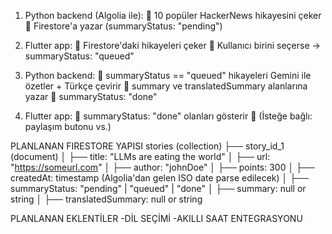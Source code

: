 1. Python backend (Algolia ile):
   🔹 10 popüler HackerNews hikayesini çeker
   🔹 Firestore'a yazar (summaryStatus: "pending")

2. Flutter app:
   🔹 Firestore'daki hikayeleri çeker
   🔹 Kullanıcı birini seçerse -> summaryStatus: "queued"

3. Python backend:
   🔹 summaryStatus == "queued" hikayeleri Gemini ile özetler + Türkçe çevirir
   🔹 summary ve translatedSummary alanlarına yazar
   🔹 summaryStatus: "done"

4. Flutter app:
   🔹 summaryStatus: "done" olanları gösterir
   🔹 (İsteğe bağlı: paylaşım butonu vs.)

PLANLANAN FIRESTORE YAPISI
    stories (collection)
    ├── story_id_1 (document)
    │   ├── title: "LLMs are eating the world"
    │   ├── url: "https://someurl.com"
    │   ├── author: "johnDoe"
    │   ├── points: 300
    │   ├── createdAt: timestamp (Algolia'dan gelen ISO date parse edilecek)
    │   ├── summaryStatus: "pending" | "queued" | "done"
    │   ├── summary: null or string
    │   ├── translatedSummary: null or string

PLANLANAN EKLENTİLER
    -DİL SEÇİMİ
    -AKILLI SAAT ENTEGRASYONU